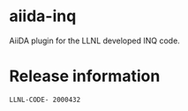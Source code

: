 # aiida-inq
AiiDA plugin for the LLNL developed INQ code.

# Release information
`LLNL-CODE- 2000432`